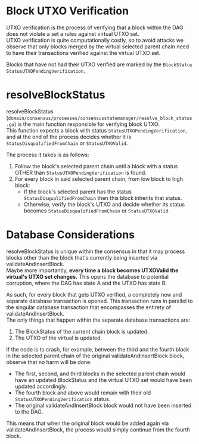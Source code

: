 Block UTXO Verification
=======================

UTXO verification is the process of verifying that a block within the DAG does not violate a set a rules against virtual UTXO set.\
UTXO verification is quite computationally costly, so to avoid attacks we observe that only blocks merged by the virtual selected parent chain need to have their transactions verified against the virtual UTXO set.

Blocks that have not had their UTXO verified are marked by the `BlockStatus` `StatusUTXOPendingVerification`.


resolveBlockStatus
==================

resolveBlockStatus (`domain/consensus/processes/consensusstatemanager/resolve_block_status.go`) is the main function responsible for verifying block UTXO.\
This function expects a block with status `StatusUTXOPendingVerification`, and at the end of the process decides whether it is `StatusDisqualifiedFromChain` or `StatusUTXOValid`.

The process it takes is as follows:
1. Follow the block's selected parent chain until a block with a status OTHER than `StatusUTXOPendingVerification` is found.
2. For every block in said selected parent chain, from low block to high block:
   * If the block's selected parent has the status `StatusDisqualifiedFromChain` then this block inherits that status.
   * Otherwise, verify the block's UTXO and decide whether its status becomes `StatusDisqualifiedFromChain` or `StatusUTXOValid`.


Database Considerations
=======================

resolveBlockStatus is unique within the consensus in that it may process blocks other than the block that's currently being inserted via validateAndInsertBlock.\
Maybe more importantly, **every time a block becomes UTXOValid the virtual's UTXO set changes.** This opens the database to potential corruption, where the DAG has state A and the UTXO has state B.

As such, for every block that gets UTXO verified, a completely new and separate database transaction is opened. This transaction runs in parallel to the singular database transaction that encompasses the entirety of validateAndInsertBlock.\
The only things that happen within the separate database transactions are:
1. The BlockStatus of the current chain block is updated.
2. The UTXO of the virtual is updated.

If the node is to crash, for example, between the third and the fourth block in the selected parent chain of the original validateAndInsertBlock block, observe that no harm will be done:
* The first, second, and third blocks in the selected parent chain would have an updated BlockStatus and the virtual UTXO set would have been updated accordingly.
* The fourth block and above would remain with their old `StatusUTXOPendingVerification` status.
* The original validateAndInsertBlock block would not have been inserted to the DAG.

This means that when the original block would be added again via validateAndInsertBlock, the process would simply continue from the fourth block.
